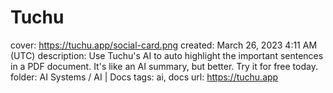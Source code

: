 # Tuchu

cover: https://tuchu.app/social-card.png
created: March 26, 2023 4:11 AM (UTC)
description: Use Tuchu's AI to auto highlight the important sentences in a PDF document. It's like an AI summary, but better. Try it for free today.
folder: AI Systems / AI | Docs
tags: ai, docs
url: https://tuchu.app